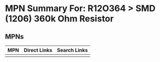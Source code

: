 



# MPN Summary For: R12O364 > SMD (1206) 360k Ohm Resistor

## MPNs
  

|MPN|Direct Links|Search Links|
| :--- | :--- | :--- |
||||
